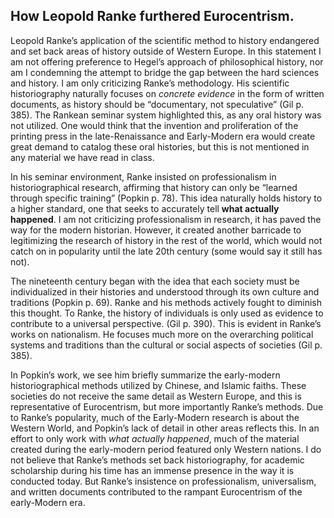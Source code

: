 ## How Leopold Ranke furthered Eurocentrism.

Leopold Ranke’s application of the scientific method to history endangered and set back areas of history outside of Western Europe. In this statement I am not offering preference to Hegel’s approach of philosophical history, nor am I condemning the attempt to bridge the gap between the hard sciences and history. I am only criticizing Ranke’s methodology. His scientific historiography naturally focuses on *concrete evidence* in the form of written documents, as history should be “documentary, not speculative” (Gil p. 385). The Rankean seminar system highlighted this, as any oral history was not utilized. One would think that the invention and proliferation of the printing press in the late-Renaissance and Early-Modern era would create great demand to catalog these oral histories, but this is not mentioned in any material we have read in class.
 
 In his seminar environment, Ranke insisted on professionalism in historiographical research, affirming that history can only be “learned through specific training” (Popkin p. 78). This idea naturally holds history to a higher standard, one that seeks to accurately tell   **what actually happened**. I am not criticizing professionalism in research, it has paved the way for the modern historian. However, it created another barricade to legitimizing the research of history in the rest of the world, which would not catch on in popularity until the late 20th century (some would say it still has not). 
 
 The nineteenth century began with the idea that each society must be individualized in their histories and understood through its own culture and traditions (Popkin p. 69). Ranke and his methods actively fought to diminish this thought. To Ranke, the history of individuals is only used as evidence to contribute to a universal perspective. (Gil p. 390). This is evident in Ranke’s works on nationalism. He focuses much more on the overarching political systems and traditions than the cultural or social aspects of societies (Gil p. 385). 

In Popkin’s work, we see him briefly summarize the early-modern historiographical methods utilized by Chinese, and Islamic faiths. These societies do not receive the same detail as Western Europe, and this is representative of Eurocentrism, but more importantly Ranke’s methods. Due to Ranke’s popularity, much of the Early-Modern research is about the Western World, and Popkin’s lack of detail in other areas reflects this. In an effort to only work with *what actually happened*, much of the material created during the early-modern period featured only Western nations. I do not believe that Ranke’s methods set back historiography, for academic scholarship during his time has an immense presence in the way it is conducted today. But Ranke’s insistence on professionalism, universalism, and written documents contributed to the rampant Eurocentrism of the early-Modern era. 
